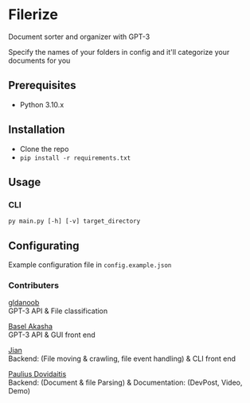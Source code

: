 # Filerize
Document sorter and organizer with GPT-3

Specify the names of your folders in config and it'll categorize your documents for you

## Prerequisites 
- Python 3.10.x

## Installation
- Clone the repo
- `pip install -r requirements.txt`

## Usage
### CLI
`py main.py [-h] [-v] target_directory`

## Configurating
Example configuration file in `config.example.json`

### Contributers
[gldanoob](https://github.com/gldanoob)  
GPT-3 API & File classification

[Basel Akasha](https://github.com/baselakasha)  
GPT-3 API & GUI front end

[Jian](https://github.com/sanamorii)  
Backend: (File moving & crawling, file event handling) & CLI front end  

[Paulius Dovidaitis](https://github.com/Dovidaitis)  
Backend: (Document & file Parsing) & Documentation: (DevPost, Video, Demo)